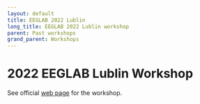 ```yaml
---
layout: default
title: EEGLAB 2022 Lublin
long_title: EEGLAB 2022 Lublin workshop
parent: Past workshops
grand_parent: Workshops
---
```


# 2022 EEGLAB Lublin Workshop

See official [web page](https://eeglab2022lublin.com/) for the workshop.











